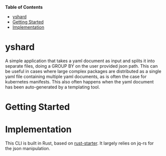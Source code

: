<!-- START doctoc generated TOC please keep comment here to allow auto update -->
<!-- DON'T EDIT THIS SECTION, INSTEAD RE-RUN doctoc TO UPDATE -->
**Table of Contents**

- [yshard](#yshard)
- [Getting Started](#getting-started)
- [Implementation](#implementation)

<!-- END doctoc generated TOC please keep comment here to allow auto update -->


# yshard

A simple application that takes a yaml document as input and splits it into separate files, doing a GROUP BY on the user provided json path. This can be useful in cases where large complex packages are distributed as a single yaml file containing multiple yaml documents, as is often the case for kubernetes manifests. This also often happens when the yaml document has been auto-generated by a templating tool. 

# Getting Started

# Implementation

This CLI is built in Rust, based on [rust-starter](https://github.com/rust-starter/rust-starter). It largely relies on jq-rs for the json manipulation.

